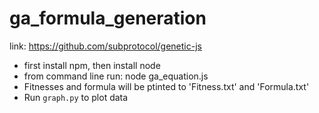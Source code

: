 # ga_formula_generation

link: https://github.com/subprotocol/genetic-js

- first install npm, then install node
- from command line run: node ga_equation.js
- Fitnesses and formula will be ptinted to 'Fitness.txt' and 'Formula.txt'
- Run `graph.py` to plot data

